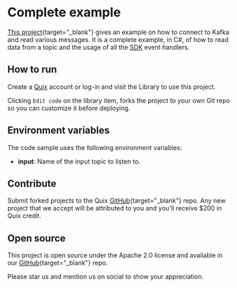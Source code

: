 # Complete example

[This project](https://github.com/quixio/quix-library/tree/main/csharp/destinations/complete%20example){target="_blank"} gives an example on how to connect to Kafka and read various messages. It is a complete example, in C#, of how to read data from a topic and the usage of all the [SDK](https://docs.quix.io/sdk-intro.html) event handlers.

## How to run

Create a [Quix](https://portal.platform.quix.ai/self-sign-up?xlink=github) account or log-in and visit the Library to use this project.

Clicking `Edit code` on the library item, forks the project to your own Git repo so you can customize it before deploying.

## Environment variables
The code sample uses the following environment variables:

- **input**: Name of the input topic to listen to.

## Contribute

Submit forked projects to the Quix [GitHub](https://github.com/quixio/quix-library){target="_blank"} repo. Any new project that we accept will be attributed to you and you'll receive $200 in Quix credit.

## Open source

This project is open source under the Apache 2.0 license and available in our [GitHub](https://github.com/quixio/quix-library){target="_blank"} repo.

Please star us and mention us on social to show your appreciation.

